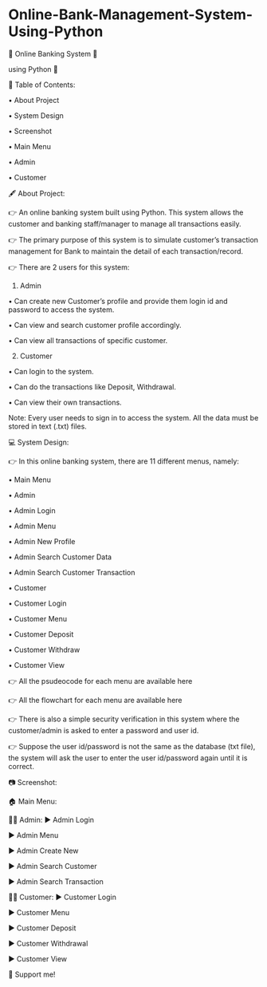 # Online-Bank-Management-System-Using-Python

🏦 Online Banking System 🏦

using Python 🐍


📃 Table of Contents:

• About Project

• System Design 

• Screenshot  

• Main Menu  

• Admin  

• Customer  

🖋 About Project:

👉 An online banking system built using Python. This system allows the customer and banking staff/manager to manage all transactions easily.

👉 The primary purpose of this system is to simulate customer’s transaction management for Bank to maintain the detail of each transaction/record.

👉 There are 2 users for this system:

1. Admin
   
• Can create new Customer’s profile and provide them login id and password to access the system.

• Can view and search customer profile accordingly.

• Can view all transactions of specific customer.

2. Customer
   
• Can login to the system.

• Can do the transactions like Deposit, Withdrawal.

• Can view their own transactions.

Note: Every user needs to sign in to access the system. All the data must be stored in text (.txt) files.




💻 System Design:

👉 In this online banking system, there are 11 different menus, namely:

• Main Menu

• Admin

• Admin Login

• Admin Menu

• Admin New Profile

• Admin Search Customer Data

• Admin Search Customer Transaction

• Customer

• Customer Login

• Customer Menu

• Customer Deposit

• Customer Withdraw

• Customer View

👉 All the psudeocode for each menu are available here

👉 All the flowchart for each menu are available here

👉 There is also a simple security verification in this system where the customer/admin is asked to enter a password and user id.

👉 Suppose the user id/password is not the same as the database (txt file), the system will ask the user to enter the user id/password again until it is correct.




📷 Screenshot:

🏠 Main Menu:


👨‍💼 Admin:
▶ Admin Login


▶ Admin Menu


▶ Admin Create New


▶ Admin Search Customer


▶ Admin Search Transaction


🙎‍♂️ Customer:
▶ Customer Login


▶ Customer Menu


▶ Customer Deposit


▶ Customer Withdrawal


▶ Customer View





🙌 Support me!
